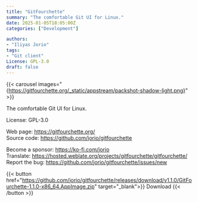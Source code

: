```yaml
---
title: "GitFourchette"
summary: "The comfortable Git UI for Linux."
date: 2025-01-05T18:05:00Z
categories: ["Development"]

authors:
- "Iliyas Jorio"
tags: 
- "Git client"
License: GPL-3.0
draft: false
---
```


{{< carousel images="{https://gitfourchette.org/_static/appstream/packshot-shadow-light.png}" >}}

The comfortable Git UI for Linux.

License: GPL-3.0

Web page: <https://gitfourchette.org/>  
Source code: <https://github.com/jorio/gitfourchette>

Become a sponsor: <https://ko-fi.com/jorio>  
Translate: <https://hosted.weblate.org/projects/gitfourchette/gitfourchette/>  
Report the bug: <https://github.com/jorio/gitfourchette/issues/new>  

{{< button href="https://github.com/jorio/gitfourchette/releases/download/v1.1.0/GitFourchette-1.1.0-x86_64.AppImage.zip" target="_blank">}}
Download
{{< /button >}}